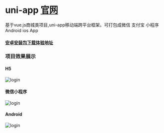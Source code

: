 # uni-app  [官网](https://uniapp.dcloud.io/)
基于vue.js商城类项目,uni-app移动端跨平台框架。可打包成微信 支付宝 小程序 Android ios App
#### [安卓安装包下载体验地址](https://pan.baidu.com/s/1DiPgN-lwQQi-NiERFgm_-A/)
### 项目效果展示
#### H5
![login](https://github.com/changjiapu/uni-app/blob/master/screenshots/h5.jpg)
#### 微信小程序
![login](https://github.com/changjiapu/uni-app/blob/master/screenshots/weixin.jpg)
#### Android
![login](https://github.com/changjiapu/uni-app/blob/master/screenshots/Android.jpg)
